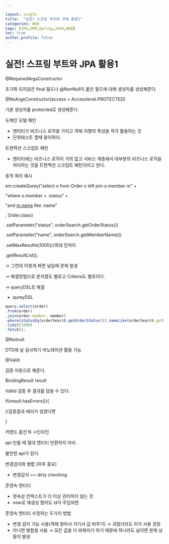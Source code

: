 ```yaml
---

layout: single
title:  "실전! 스프링 부트와 JPA 활용1"
categories: WEB
tags: [JPA,ORM,Spring,JAVA,WEB]
toc: true
author_profile: false
---
```


# ****실전! 스프링 부트와 JPA 활용1****

@RequiredArgsConstructor

초기화 되지않은 final 필드나 @NonNull이 붙은 필드에 대해 생성자를 생성해준다.

@NoArgsConstructor(access = Accesslevel.PROTECTED)

기본 생성자를 protected로 생성해준다.

도메인 모델 패턴

- 엔티티가 비즈니스 로직을 가지고 객체 지향의 특성을 적극 활용하는 것
- 단위테스트 할때 용이하다.

트랜잭션 스크립트 패턴

- 엔티티에는 비즈니스 로직이 거의 없고 서비스 계층에서 대부분의 비즈니스 로직을 처리하는 것을 트랜잭션 스크립트 패턴이라고 한다.

동적 쿼리 예시

em.createQurey("select o from Order o left join o.member m" + 

"where o.member = :status" +

"and [m.name](http://m.name) like :name" 

, Order.class)

.setParameter("status", orderSearch.getOrderStatus())

.setParameter("name", orderSearch.getMemberName())

.setMaxResultls(1000)//최대 천까지

.getResultList();

→  그런데 이렇게 짜면 널일때 문제 발생

→  해결방법으로 문자열도 별로고 Criteria도 별로이다.

→ queryDSL로 해결

- qureyDSL

```jsx
query.select(order)
.from(order)
.join(order.member, member)
.where(statusEq(orderSearch.getOrderStatus()),nameLike(orderSearch.getMemberName))
.limit(1000)
.fetch();
```

@Notnull

DTO에 널 검사하기 어노테이션 활용 가능

@Valid

검증 자동으로 해준다.

BindingResult result

Vallid 검증 후 결과를 담을 수 있다.

if(result.hasErrors()){

//검증결과 에러가 생겼다면

}

커맨드 옵션 N →인라인

api 만들 때 절대 엔티티 반환하지 마라.

불안한 api가 된다.

변경감지와 병합 (아주 중요)

- 변경감지 == dirty checking

준영속 엔티티

- 영속성 컨텍스트가 더 이상 관리하지 않는 것
- new로 재생성 했어도 id가 주입되면

준영속 엔티티 수정하는 두가지 방법

- 변경 감지 기능 사용(객체 찾아서 거기서 값 바꾸기) → 귀찮더라도 이거 사용 권장
- 아니면 병합을 사용 → 모든 값을 다 바꿔치기 하기 때문에 하나라도 널이면 문제 상황이 발생
